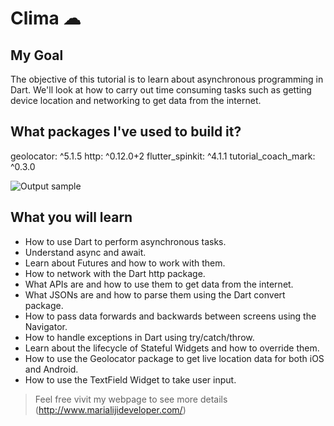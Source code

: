 


# Clima ☁

## My  Goal

The objective of this tutorial is to learn about asynchronous programming in Dart. We'll look at how to carry out time consuming tasks such as getting device location and networking to get data from the internet. 


## What packages I've used to build it?

geolocator: ^5.1.5
http: ^0.12.0+2
flutter_spinkit: ^4.1.1
tutorial_coach_mark: ^0.3.0

![Output sample](ezgif.com-video-to-gif.gif)

## What you will learn

- How to use Dart to perform asynchronous tasks.
- Understand async and await.
- Learn about Futures and how to work with them.
- How to network with the Dart http package.
- What APIs are and how to use them to get data from the internet.
- What JSONs are and how to parse them using the Dart convert package.
- How to pass data forwards and backwards between screens using the Navigator.
- How to handle exceptions in Dart using try/catch/throw.
- Learn about the lifecycle of Stateful Widgets and how to override them.
- How to use the Geolocator package to get live location data for both iOS and Android.
- How to use the TextField Widget to take user input.


>Feel free vivit my webpage to see more details (http://www.marialijideveloper.com/)


